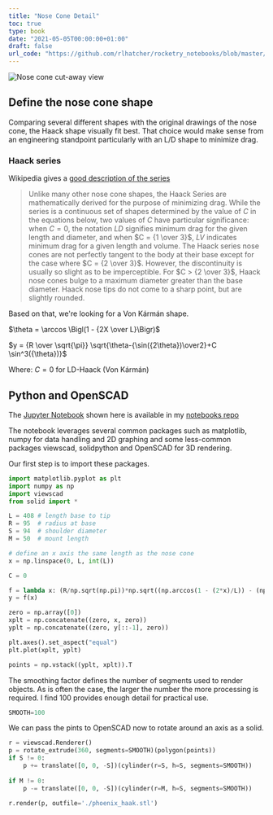 ```yaml
---
title: "Nose Cone Detail"
toc: true
type: book
date: "2021-05-05T00:00:00+01:00"
draft: false
url_code: "https://github.com/rlhatcher/rocketry_notebooks/blob/master/phoenix_nosecone.ipynb"
---
```


![Nose cone cut-away view](scale_nose_v14.png "cutaway")

## Define the nose cone shape

Comparing several different shapes with the original drawings of the nose cone, the Haack shape visually fit best. That choice would make sense from an engineering standpoint particularly with an L/D shape to minimize drag.

### Haack series

Wikipedia gives a [good description of the series](https://en.wikipedia.org/wiki/Nose_cone_design#Haack_series)

>Unlike many other nose cone shapes, the Haack Series are mathematically derived for the purpose of minimizing drag. While the series is a continuous set of shapes determined by the value of $C$ in the equations below, two values of $C$ have particular significance: when $C = 0$, the notation $LD$ signifies minimum drag for the given length and diameter, and when $C = {1 \over 3}$, $LV$ indicates minimum drag for a given length and volume. The Haack series nose cones are not perfectly tangent to the body at their base except for the case where $C = {2 \over 3}$. However, the discontinuity is usually so slight as to be imperceptible. For $C > {2 \over 3}$, Haack nose cones bulge to a maximum diameter greater than the base diameter. Haack nose tips do not come to a sharp point, but are slightly rounded.

Based on that, we're looking for a Von Kármán shape.

$\theta = \arccos \Bigl(1 - {2X \over L}\Bigr)$

$y = {R \over \sqrt{\pi}} \sqrt{\theta-{\sin({2\theta})\over2}+C \sin^3({\theta})}$

Where: $C = 0$ for LD-Haack (Von Kármán)

## Python and OpenSCAD

The [Jupyter Notebook](https://github.com/rlhatcher/rocketry_notebooks/blob/master/phoenix_nosecone.ipynb) shown here is available in my [notebooks repo](https://github.com/rlhatcher/rocketry_notebooks)

The notebook leverages several common packages such as matplotlib, numpy for data handling and 2D graphing and some less-common packages viewscad, solidpython and OpenSCAD for 3D rendering.

Our first step is to import these packages.

```python
import matplotlib.pyplot as plt
import numpy as np
import viewscad
from solid import *

L = 408 # length base to tip
R = 95  # radius at base
S = 94  # shoulder diameter
M = 50  # mount length

# define an x axis the same length as the nose cone
x = np.linspace(0, L, int(L))

C = 0

f = lambda x: (R/np.sqrt(np.pi))*np.sqrt((np.arccos(1 - (2*x)/L)) - (np.sin(2 * (np.arccos(1 - (2*x)/L))))/2 + C * np.sin((np.arccos(1 - (2*x)/L)))**3)
y = f(x)

zero = np.array([0])
xplt = np.concatenate((zero, x, zero))
yplt = np.concatenate((zero, y[::-1], zero))

plt.axes().set_aspect("equal")    
plt.plot(xplt, yplt)

points = np.vstack((yplt, xplt)).T
```

The smoothing factor defines the number of segments used to render objects. As is often the case, the larger the number the more processing is required. I find 100 provides enough detail for practical use.

```python
SMOOTH=100
```

We can pass the pints to OpenSCAD now to rotate around an axis as a solid.

```python
r = viewscad.Renderer()
p = rotate_extrude(360, segments=SMOOTH)(polygon(points))
if S != 0:
    p += translate([0, 0, -S])(cylinder(r=S, h=S, segments=SMOOTH))
        
if M != 0:
    p -= translate([0, 0, -S])(cylinder(r=M, h=S, segments=SMOOTH))

r.render(p, outfile='./phoenix_haak.stl')
```

```python

```
